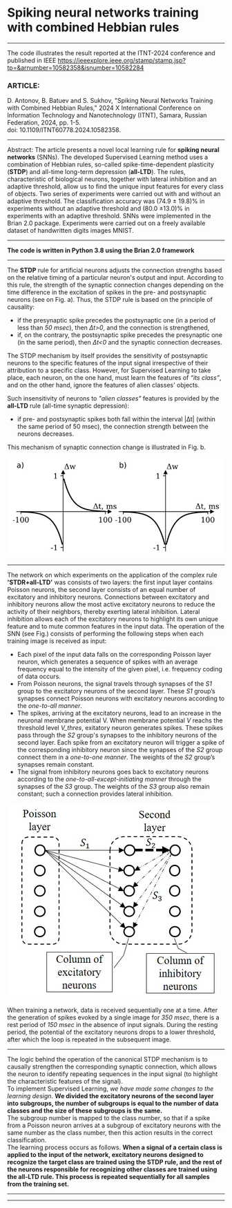 # __Spiking neural networks training with combined Hebbian rules__
***
The code illustrates the result reported at the ITNT-2024 conference and published in IEEE https://ieeexplore.ieee.org/stamp/stamp.jsp?tp=&arnumber=10582358&isnumber=10582284

### ARTICLE:   
D. Antonov, B. Batuev and S. Sukhov, "Spiking Neural Networks Training with Combined Hebbian Rules," 2024 X International Conference on Information Technology and Nanotechnology (ITNT), Samara, Russian Federation, 2024, pp. 1-5.    
doi: 10.1109/ITNT60778.2024.10582358.
***
Abstract: The article presents a novel local learning rule for __spiking neural networks__ (SNNs). The developed Supervised Learning method uses a combination of Hebbian rules, so-called spike-time-dependent plasticity (__STDP__) and all-time long-term depression (__all-LTD__). The rules, characteristic of biological neurons, together with lateral inhibition and an adaptive threshold, allow us to find the unique input features for every class of objects. Two series of experiments were carried out with and without an adaptive threshold. The classification accuracy was (74.9 ± 19.8)% in experiments without an adaptive threshold and (80.0 ±13.0)% in experiments with an adaptive threshold. SNNs were implemented in the Brian 2.0 package. Experiments were carried out on a freely available dataset of handwritten digits images MNIST. 
***
__The code is written in Python 3.8 using the Brian 2.0 framework__
***
The __STDP__ rule for artificial neurons adjusts the connection strengths based on the relative timing of a particular neuron's output and input. According to this rule, the strength of the synaptic connection changes depending on the time difference in the excitation of spikes in the pre- and postsynaptic neurons (see on Fig. a). Thus, the STDP rule is based on the principle of causality:   
- if the presynaptic spike precedes the postsynaptic one (in a period of less than _50 msec_), then _Δt>0_, and the connection is strengthened,   
- if, on the contrary, the postsynaptic spike precedes the presynaptic one (in the same period), then _Δt<0_ and the synaptic connection decreases.     

The STDP mechanism by itself provides the sensitivity of postsynaptic neurons to the specific features of the input signal irrespective of their attribution to a specific class. However, for Supervised Learning to take place, each neuron, on the one hand, must learn the features of _“its class”_, and on the other hand, ignore the features of alien classes' objects.   

 Such insensitivity of neurons to _"alien classes"_ features is provided by the __all-LTD__ rule (all-time synaptic depression):   
 - if pre- and postsynaptic spikes both fall within the interval |Δt| (within the same period of 50 msec), the connection strength between the neurons decreases.    
 
 This mechanism of synaptic connection change is illustrated in Fig. b.   
 
![STDP+all-LTD](STDP+all_LTD.svg)   

***

The network on which experiments on the application of the complex rule __'STDR+all-LTD'__ was consists of two layers: the first input layer contains Poisson neurons, the second layer consists of an equal number of excitatory and inhibitory neurons. Connections between excitatory and inhibitory neurons allow the most active excitatory neurons to reduce the activity of their neighbors, thereby exerting lateral inhibition. Lateral inhibition allows each of the excitatory neurons to highlight its own unique feature and to mute common features in the input data.
The operation of the SNN (see Fig.) consists of performing the following steps when each training image is received as input:   
- Each pixel of the input data falls on the corresponding Poisson layer neuron, which generates a sequence of spikes with an average frequency equal to the intensity of the given pixel, i.e. frequency coding of data occurs.
- From Poisson neurons, the signal travels through synapses of the _S1_ group to the excitatory neurons of the second layer. These _S1_ group’s synapses connect Poisson neurons with excitatory neurons according to the _one-to-all manner_.
- The spikes, arriving at the excitatory neurons, lead to an increase in the neuronal membrane potential V. When membrane potential _V_ reachs the threshold level _V_thres_, exitatory neuron generates spikes. These spikes pass through the _S2_ group's synapses to the inhibitory neurons of the second layer. Each spike from an excitatory neuron will trigger a spike of the corresponding inhibitory neuron since the synapses of the _S2_ group connect them in a _one-to-one manner_. The weights of the _S2_ group’s synapses remain constant.
- The signal from inhibitory neurons goes back to excitatory neurons according to the _one-to-all-except-initiating manner_ through the synapses of the _S3_ group. The weights of the _S3_ group also remain constant; such a connection provides lateral inhibition.
  
![SNN architecture](SNN_architecture.jpg)

When training a network, data is received sequentially one at a time. After the generation of spikes evoked by a single image for _350 msec_, there is a rest period of _150 msec_ in the absence of input signals. During the resting period, the potential of the excitatory neurons drops to a lower threshold, after which the loop is repeated in the subsequent image.
***
The logic behind the operation of the canonical STDP mechanism is to causally strengthen the corresponding synaptic connection, which allows the neuron to identify repeating sequences in the input signal (to highlight the characteristic features of the signal).   
To implement Supervised Learning, _we have made some changes to the learning design_. __We divided the excitatory neurons of the second layer into subgroups, the number of subgroups is equal to the number of data classes and the size of these subgroups is the same.__   
The subgroup number is mapped to the class number, so that if a spike from a Poisson neuron arrives at a subgroup of excitatory neurons with the same number as the class number, then this action results in the correct classification.   
The learning process occurs as follows. __When a signal of a certain class is applied to the input of the network, excitatory neurons designed to recognize the target class are trained using the STDP rule, and the rest of the neurons responsible for recognizing other classes are trained using the all-LTD rule. This process is repeated sequentially for all samples from the training set.__ 
***
***
